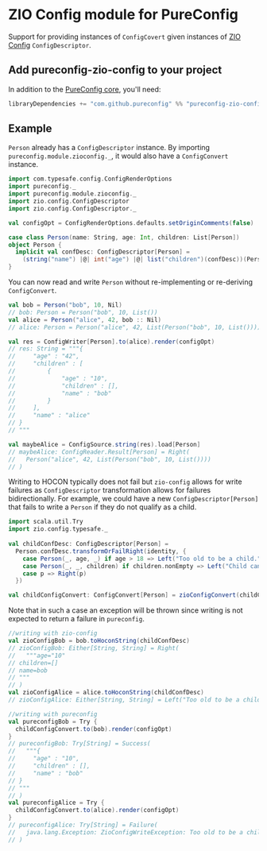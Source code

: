 # ZIO Config module for PureConfig

Support for providing instances of `ConfigCovert` given instances of [ZIO Config](https://zio.github.io/zio-config/) `ConfigDescriptor`.

## Add pureconfig-zio-config to your project

In addition to the [PureConfig core](https://github.com/pureconfig/pureconfig), you'll need:

```scala
libraryDependencies += "com.github.pureconfig" %% "pureconfig-zio-config" % "0.17.0"
```

## Example

`Person` already has a `ConfigDescriptor` instance.
By importing `pureconfig.module.zioconfig._`, it would also have a `ConfigConvert` instance.
```scala
import com.typesafe.config.ConfigRenderOptions
import pureconfig._
import pureconfig.module.zioconfig._
import zio.config.ConfigDescriptor
import zio.config.ConfigDescriptor._

val configOpt = ConfigRenderOptions.defaults.setOriginComments(false)

case class Person(name: String, age: Int, children: List[Person])
object Person {
  implicit val confDesc: ConfigDescriptor[Person] =
    (string("name") |@| int("age") |@| list("children")(confDesc))(Person.apply, Person.unapply)
}
```

You can now read and write `Person` without re-implementing or re-deriving `ConfigConvert`.
```scala
val bob = Person("bob", 10, Nil)
// bob: Person = Person("bob", 10, List())
val alice = Person("alice", 42, bob :: Nil)
// alice: Person = Person("alice", 42, List(Person("bob", 10, List())))

val res = ConfigWriter[Person].to(alice).render(configOpt)
// res: String = """{
//     "age" : "42",
//     "children" : [
//         {
//             "age" : "10",
//             "children" : [],
//             "name" : "bob"
//         }
//     ],
//     "name" : "alice"
// }
// """

val maybeAlice = ConfigSource.string(res).load[Person]
// maybeAlice: ConfigReader.Result[Person] = Right(
//   Person("alice", 42, List(Person("bob", 10, List())))
// )
```

Writing to HOCON typically does not fail but `zio-config` allows for write failures
as `ConfigDescriptor` transformation allows for failures bidirectionally.
For example, we could have a new `ConfigDescriptor[Person]` that fails to write a `Person`
if they do not qualify as a child.
```scala
import scala.util.Try
import zio.config.typesafe._
 
val childConfDesc: ConfigDescriptor[Person] =
  Person.confDesc.transformOrFailRight(identity, {
    case Person(_, age, _) if age > 18 => Left("Too old to be a child.")
    case Person(_, _, children) if children.nonEmpty => Left("Child cannot have children.")
    case p => Right(p)
  })

val childConfigConvert: ConfigConvert[Person] = zioConfigConvert(childConfDesc)
```

Note that in such a case an exception will be thrown since writing is not expected to return a failure in `pureconfig`.
```scala
//writing with zio-config
val zioConfigBob = bob.toHoconString(childConfDesc)
// zioConfigBob: Either[String, String] = Right(
//   """age="10"
// children=[]
// name=bob
// """
// )
val zioConfigAlice = alice.toHoconString(childConfDesc)
// zioConfigAlice: Either[String, String] = Left("Too old to be a child.")

//writing with pureconfig
val pureconfigBob = Try {
  childConfigConvert.to(bob).render(configOpt)
}
// pureconfigBob: Try[String] = Success(
//   """{
//     "age" : "10",
//     "children" : [],
//     "name" : "bob"
// }
// """
// )
val pureconfigAlice = Try {
  childConfigConvert.to(alice).render(configOpt)
}
// pureconfigAlice: Try[String] = Failure(
//   java.lang.Exception: ZioConfigWriteException: Too old to be a child.
// )
```
